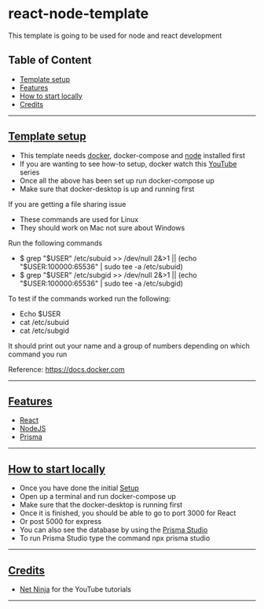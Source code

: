 # react-node-template
This template is going to be used for node and react development

## Table of Content
- [Template setup](#template-setup)
- [Features](#features)
- [How to start locally](#how-to-start-locally)
- [Credits](#credits)

---

## [Template setup](#table-of-content)

- This template needs [docker](https://www.docker.com/), docker-compose and [node](https://nodejs.org/en) installed first
- If you are wanting to see how-to setup, docker watch this [YouTube](https://www.youtube.com/watch?v=31ieHmcTUOk&list=PL4cUxeGkcC9hxjeEtdHFNYMtCpjNBm3h7) series
- Once all the above has been set up run docker-compose up
- Make sure that docker-desktop is up and running first

If you are getting a file sharing issue
- These commands are used for Linux
- They should work on Mac not sure about Windows

Run the following commands

- $ grep "$USER" /etc/subuid >> /dev/null 2&>1 || (echo "$USER:100000:65536" | sudo tee -a /etc/subuid)
- $ grep "$USER" /etc/subgid >> /dev/null 2&>1 || (echo "$USER:100000:65536" | sudo tee -a /etc/subgid)

To test if the commands worked run the following:

- Echo $USER
- cat /etc/subuid
- cat /etc/subgid

It should print out your name and a group of numbers depending on which command you run

Reference: https://docs.docker.com

---

## [Features](#table-of-content)

- [React](https://react.dev/)
- [NodeJS](https://nodejs.org/en)
- [Prisma](https://www.prisma.io/)

---

## [How to start locally](#table-of-content)

- Once you have done the initial [Setup](#template-setup)
- Open up a terminal and run docker-compose up
- Make sure that the docker-desktop is running first
- Once it is finished, you should be able to go to port 3000 for React
- Or post 5000 for express
- You can also see the database by using the [Prisma Studio](https://www.prisma.io/docs/orm/tools/prisma-studio)
- To run Prisma Studio type the command npx prisma studio

---

## [Credits](#table-of-content)

- [Net Ninja](https://github.com/iamshaunjp) for the YouTube tutorials

---
